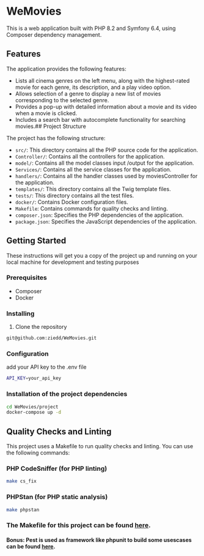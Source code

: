 # WeMovies

This is a web application built with PHP 8.2 and Symfony 6.4, using Composer dependency management.
## Features

The application provides the following features:

- Lists all cinema genres on the left menu, along with the highest-rated movie for each genre, its description, and a play video option.
- Allows selection of a genre to display a new list of movies corresponding to the selected genre.
- Provides a pop-up with detailed information about a movie and its video when a movie is clicked.
- Includes a search bar with autocomplete functionality for searching movies.## Project Structure

The project has the following structure:

- `src/`: This directory contains all the PHP source code for the application.
- `Controller/`: Contains all the controllers for the application.
- `model/`: Contains all the model classes input /output for the application.
- `Services/`: Contains all the service classes for the application.
- `handlers/`: Contains all the handler classes used by moviesController for the application.
- `templates/`: This directory contains all the Twig template files.
- `tests/`: This directory contains all the test files.
- `docker/`: Contains Docker configuration files.
- `Makefile`: Contains commands for quality checks and linting.
- `composer.json`: Specifies the PHP dependencies of the application.
- `package.json`: Specifies the JavaScript dependencies of the application.

## Getting Started

These instructions will get you a copy of the project up and running on your local machine for development and testing purposes

### Prerequisites

- Composer
- Docker

### Installing

1. Clone the repository
```bash
git@github.com:ziedd/WeMovies.git
```

### Configuration
add your  API key to the .env file
```bash
API_KEY=your_api_key
```

### Installation of the project dependencies
```bash
cd WeMovies/project
docker-compose up -d
```
## Quality Checks and Linting

This project uses a Makefile to run quality checks and linting. You can use the following commands:

### PHP CodeSniffer (for PHP linting)

```bash
make cs_fix
```
### PHPStan (for PHP static analysis)

```bash
make phpstan
```
### The Makefile for this project can be found [here](./Makefile).


#### Bonus: Pest is used as framework like phpunit to build some usescases  can be found [here](./test/Pest).
